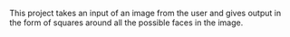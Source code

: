 This project takes an input of an image from the user and gives output in the form of squares around all the possible faces in the image.
